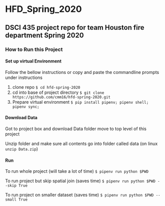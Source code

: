 # HFD_Spring_2020
DSCI 435 project repo for team Houston fire department Spring 2020
---
### How to Run this Project
#### Set up virtual Environment
Follow the bellow instructions or copy and paste the commandline prompts under instructions
1. clone repo
  `$ cd hfd-spring-2020`
2. cd into base of project directory
  `$ git clone https://github.com/cmm16/hfd-spring-2020.git`
3. Prepare virtual environment
  `$ pip install pipenv; pipenv shell; pipenv sync;`
#### Download Data
Got to project box and download Data folder move to top level of this project

Unzip folder and make sure all contents go into folder called data
(on linux `unzip Data.zip`)
#### Run
To run whole project (will take a lot of time)
`$ pipenv run python $PWD`

To run project but skip spatial join (saves time)
`$ pipenv run python $PWD --skip True`

To run project on smaller dataset (saves time)
`$ pipenv run python $PWD --small True`
